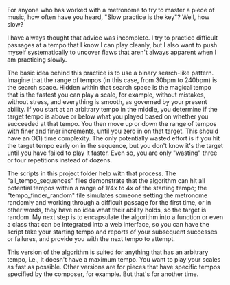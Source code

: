 For anyone who has worked with a metronome to try to master a piece of music, how often have you heard, "Slow practice is the key"? Well, how slow?

I have always thought that advice was incomplete. I try to practice difficult passages at a tempo that I know I can play cleanly, but I also want to
push myself systematically to uncover flaws that aren't always apparent when I am practicing slowly.

The basic idea behind this practice is to use a binary search-like pattern. Imagine that the range of tempos (in this case, from 30bpm to 240bpm)
is the search space. Hidden within that search space is the magical tempo that is the fastest you can play a scale, for example, without mistakes,
without stress, and everything is smooth, as governed by your present ability.
If you start at an arbitrary tempo in the middle, you determine if the target tempo is above or below
what you played based on whether you succeeded at that tempo. You then move up or down the range of tempos with finer and finer increments, until
you zero in on that target. This should have an O(1) time complexity. The only potentially wasted effort is if you hit the target tempo early
on in the sequence, but you don't know it's the target until you have failed to play it faster. Even so, you are only "wasting" three or four
repetitions instead of dozens.

The scripts in this project folder help with that process. The "all_tempo_sequences" files demonstrate that the algorithm can hit all potential 
tempos within a range of 1/4x to 4x of the starting tempo; the "tempo_finder_random" file simulates someone setting the metronome randomly and working
through a difficult passage for the first time, or in other words, they have no idea what their ability holds, so the target is random. My next step is
to encapsulate the algorithm into a function or even a class that can be integrated into a web interface, so you can have the script take your starting
tempo and reports of your subsequent successes or failures, and provide you with the next tempo to attempt. 

This version of the algorithm is suited for
anything that has an arbitrary tempo, i.e., it doesn't have a maximum tempo. You want to play your scales as fast as possible. Other versions
are for pieces that have specific tempos specified by the composer, for example. But that's for another time.

